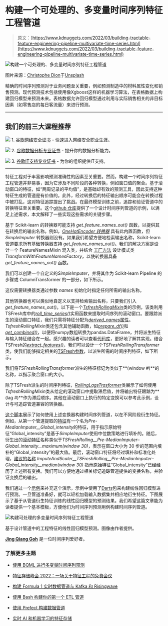 # 构建一个可处理的、多变量时间序列特征工程管道

> 原文：[https://www.kdnuggets.com/2022/03/building-tractable-feature-engineering-pipeline-multivariate-time-series.html](https://www.kdnuggets.com/2022/03/building-tractable-feature-engineering-pipeline-multivariate-time-series.html)

![构建一个可处理的、多变量时间序列特征工程管道](../Images/ee523c67b75080a28800f479d5af0495.png)

图片来源：[Christophe Dion](https://unsplash.com/@chris_dion?utm_source=unsplash&utm_medium=referral&utm_content=creditCopyText)于[Unsplash](https://unsplash.com/photos/3KA1M16PuoE)

精确的时间序列预测对于业务问题至关重要，例如预测制造中的材料属性变化和销售预测。现代预测技术包括使用像Xgboost这样的机器学习算法，在表格数据上构建回归模型来预测未来。表格数据允许回归模型通过利用与实际销售相关的非目标因素（如零售店的每日客流量）来进行预测。

* * *

## 我们的前三大课程推荐

![](../Images/0244c01ba9267c002ef39d4907e0b8fb.png) 1\. [谷歌网络安全证书](https://www.kdnuggets.com/google-cybersecurity) - 快速进入网络安全职业生涯。

![](../Images/e225c49c3c91745821c8c0368bf04711.png) 2\. [谷歌数据分析专业证书](https://www.kdnuggets.com/google-data-analytics) - 提升你的数据分析能力。

![](../Images/0244c01ba9267c002ef39d4907e0b8fb.png) 3\. [谷歌IT支持专业证书](https://www.kdnuggets.com/google-itsupport) - 为你的组织提供IT支持。

* * *

特征工程对于丰富影响预测准确性的因素至关重要。然而，构建一个时间序列特征工程管道并非易事，因为它涉及不同阶段的各种转换，例如窗口值的聚合。基于滚动窗口的特征，如“两周记录的平均值”，是基础却有效的预测工具，因此支持这种特征生成的管道是有价值的。此外，经过转换后的特征输出顺序可能会在转换过程中被打乱，这对特征追踪提出了挑战。在最终模型训练之前，追踪和验证管道中的转换特征至关重要。这个[github 仓库](https://github.com/JQGoh/multivariate_time_series_pipeline)提供了一个设计时间序列管道的示例，以满足上述需求，本文解释了一些实现这些需求的关键步骤。

基于 Scikit-learn 的转换器可能支持 *get_feature_names_out()* 函数，以提供其在转换后的输出名称。例如，[*OneHotEncoder 转换器*](https://scikit-learn.org/stable/modules/generated/sklearn.preprocessing.OneHotEncoder.html#sklearn.preprocessing.OneHotEncoder.get_feature_names_out) 具有此内置函数，但 *SimpleImputer* 转换器则没有。如果我们希望方便地检索输出名称，Scikit-learn 管道要求所有基础转换器支持 *get_feature_names_out()*。我们的解决方案是设计一个 FeatureNamesMixin 混入类，并结合 [工厂方法](https://realpython.com/factory-method-python/) 设计模式类 *TransformWithFeatureNamesFactory*，以使转换器具备 *get_feature_names_out()* 函数。

我们可以创建一个自定义的*SimpleImputer*，并将其作为 Scikit-learn Pipeline 的步骤或 ColumnTransformer 的一部分，如下所示。

这仅需要转换器类通过参数 *names* 初始化时指定任何所需的输出名称。

其他转换器也可以类似地自定义以支持检索输出名称，只要我们引入*get_feature_names_out()*。以下是一个[*TsfreshRollingMixin*](https://github.com/JQGoh/multivariate_time_series_pipeline/blob/8ca4c9bacc5ae8fcd27702066d7e47f422c30fd3/src/features/tsfresh_transformers.py#L15)类的示例，该类利用TSFresh库中的[*roll_time_series()*](https://tsfresh.readthedocs.io/en/latest/api/tsfresh.utilities.html#tsfresh.utilities.dataframe_functions.roll_time_series)实用函数来提取时间序列的滚动窗口。要跟踪派生的滚动窗口特征，我们只需将特征分配为[*derived_names*属性](https://github.com/JQGoh/multivariate_time_series_pipeline/blob/8ca4c9bacc5ae8fcd27702066d7e47f422c30fd3/src/features/tsfresh_transformers.py#L153-L168)。*TsfreshRollingMixin*类还包含其他辅助函数，如[*prepare_df()*](https://github.com/JQGoh/multivariate_time_series_pipeline/blob/ceeb3e3ad639e64c9bc905686e590658133b315c/src/features/tsfresh_transformers.py#L97)和[*get_combined()*](https://github.com/JQGoh/multivariate_time_series_pipeline/blob/ceeb3e3ad639e64c9bc905686e590658133b315c/src/features/tsfresh_transformers.py#L112)，以便将numpy数组转换为pandas.DataFrame，并将派生特征与输入特征结合在一起。感兴趣的读者可以查看[代码库](https://github.com/JQGoh/multivariate_time_series_pipeline/blob/master/src/features/tsfresh_transformers.py)，更好地了解其实现。结合TSFresh的[*extract_features()*](https://tsfresh.readthedocs.io/en/latest/api/tsfresh.feature_extraction.html#tsfresh.feature_extraction.extraction.extract_features)，我们可以设计一个*TSFreshRollingTransformer*类，使我们能够指定相关的[TSFresh参数](https://tsfresh.readthedocs.io/en/latest/text/feature_extraction_settings.html)，以派生所需的时间序列特征，如下所示。

我们将*TSFreshRollingTransformer*派生的特征标记为类似于**(window #)**的名称，以指示聚合窗口的大小。

除了TSFresh派生的时间序列特征，[*RollingLagsTrasformer*](https://github.com/JQGoh/multivariate_time_series_pipeline/blob/8ca4c9bacc5ae8fcd27702066d7e47f422c30fd3/src/features/tsfresh_transformers.py#L171)类展示了如何使用*TsfreshRollingMixin*类从给定的滚动窗口中提取滞后值，并将输出特征跟踪为**(lag #)**作为滞后顺序。其他在滚动窗口上执行的特定变换可以参考此示例，设计与可追踪管道兼容的转换器。

[这个脚本](https://github.com/JQGoh/multivariate_time_series_pipeline/blob/master/src/features/make_features.py)展示了如何使用上述变换器构建时间序列管道，以在不同阶段衍生特征。例如，从第一个管道提取的[特征](https://github.com/JQGoh/multivariate_time_series_pipeline/blob/8ca4c9bacc5ae8fcd27702066d7e47f422c30fd3/src/features/make_features.py#L73)有一个名为*Pre-MedianImputer__Global_intensity*的特征，用于指示原始特征“Global_intensity”是基于*SimpleImputer*使用中位数策略进行填补的。随后，衍生出的[滚动特征](https://github.com/JQGoh/multivariate_time_series_pipeline/blob/8ca4c9bacc5ae8fcd27702066d7e47f422c30fd3/src/features/make_features.py#L162)名称类似于*TSFreshRolling__Pre-MedianImputer–Global_intensity__maximum(window 30)*，表示在窗口大小为 30 步的范围内填补的“Global_intensity”的最大值。最后，滚动窗口特征将经过填补和标准化处理，[建议的名称](https://github.com/JQGoh/multivariate_time_series_pipeline/blob/8ca4c9bacc5ae8fcd27702066d7e47f422c30fd3/src/features/make_features.py#L213) *ImputeAndScaler__TSFreshRolling__Pre-MedianImputer–Global_intensity__median(window 30)* 指示原始特征“Global_intensity”已经经历了上述所有变换。我们可以方便地通过相关标记追踪管道提供的变换名称，并验证变换后的输出。

我们通过一个[示例](https://github.com/JQGoh/multivariate_time_series_pipeline/blob/master/src/models/train_and_predict.py)来补充这个演示，示例中使用了[Darts](https://github.com/unit8co/darts)包来构建线性回归模型进行预测。一旦管道准备好，就可以轻松加载输入数据集并相应地衍生特征。下图展示了基于从管道衍生特征训练的线性回归模型的预测结果。我们希望这篇文章能为读者提供一个基本模板，方便他们为时间序列预测用例构建时间序列管道。

![构建可处理的多变量时间序列特征工程管道](../Images/1552414f230e4b4d59d8f86d00c6e877.png)

基于设计管道中的工程特征的线性回归模型预测。图像由作者提供。

**[Jing Qiang Goh](https://twitter.com/JQGoh)** 是一位时间序列爱好者。

### 了解更多主题

+   [使用 BQML 进行多变量时间序列预测](https://www.kdnuggets.com/2023/07/multivariate-timeseries-prediction-bqml.html)

+   [特征存储峰会 2022：一场关于特征工程的免费会议](https://www.kdnuggets.com/2022/10/hopsworks-feature-store-summit-2022-free-conference-feature-engineering.html)

+   [构建 Formula 1 实时数据管道与 Kafka 和 Risingwave](https://www.kdnuggets.com/building-a-formula-1-streaming-data-pipeline-with-kafka-and-risingwave)

+   [使用 Bash 构建你的第一个 ETL 管道](https://www.kdnuggets.com/building-your-first-etl-pipeline-with-bash)

+   [使用 Prefect 构建数据管道](https://www.kdnuggets.com/building-data-pipeline-with-prefect)

+   [实时 AI 和机器学习的特征存储](https://www.kdnuggets.com/2022/03/feature-stores-realtime-ai-machine-learning.html)
